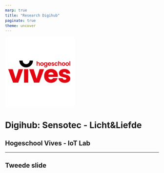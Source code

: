 ```yaml
---
marp: true
title: "Research Digihub"
paginate: true
theme: uncover
---
```


![Logo Vives Onderzoek](./img/logo-vives.png)

# **Digihub: Sensotec - Licht&Liefde**

## Hogeschool Vives - IoT Lab

---

## Tweede slide

